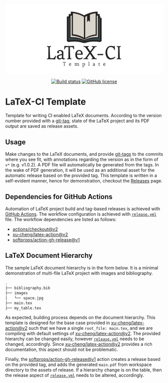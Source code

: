 ![Logo](./.github/logo.svg)

<p align="center">
  <a href="https://github.com/tunakasif/latex-ci-template/actions/workflows/release.yml"><img alt="Build status" src="https://github.com/tunakasif/latex-ci-template/actions/workflows/release.yml/badge.svg"/></a>
  <a href="https://github.com/tunakasif/latex-ci-template/blob/main/LICENSE"><img alt="GitHub license" src="https://img.shields.io/github/license/tunakasif/latex-ci-template"></a>
</p>

# LaTeX-CI Template

Template for writing CI enabled LaTeX documents. According to the version number provided with a [git-tag](https://git-scm.com/book/en/v2/Git-Basics-Tagging), state of the LaTeX project and its PDF output are saved as release assets.


## Usage

Make changes to the LaTeX documents, and provide [git-tags](https://git-scm.com/book/en/v2/Git-Basics-Tagging) to the commits where you see fit, with annotations regarding the version as in the form of `v*` (e.g. v1.0.2). A PDF file will automatically be generated from the tags. In the wake of PDF generation, it will be used as an additional asset for the automatic release based on the provided tag. This template is written in a self-evident manner, hence for demonstration, checkout the [Releases](https://github.com/tunakasif/latex-ci-template/releases) page.

## Dependencies for GitHub Actions

Automation of LaTeX project build and tag-based releases is achieved with [GitHub Actions](https://github.com/features/actions). The workflow configuration is achieved with [`release.yml`](./.github/workflows/release.yml) file. The workflow dependencies are listed as follows:

- [actions/checkout@v2](https://github.com/actions/checkout)
- [xu-cheng/latex-action@v2](https://github.com/xu-cheng/latex-action)
- [softprops/action-gh-release@v1](https://github.com/softprops/action-gh-release)

## LaTeX Document Hierarchy

The sample LaTeX document hierarchy is in the form below. It is a minimal demonstration of multi-file LaTeX project with images and bibliography.

```stdout
.
├── bibliography.bib
├── images
│   └── space.jpg
├── main.tex
├── my_table.tex
```

As expected, building process depends on the document hierarchy. This template is designed for the base case provided in [xu-cheng/latex-action@v2](https://github.com/xu-cheng/latex-action) such that we have a single `root_file: main.tex`, and we are compiling with default settings of [xu-cheng/latex-action@v2](https://github.com/xu-cheng/latex-action). The provided hierarchy can be changed easily, however [`release.yml`](./.github/workflows/release.yml) needs to be changed, accordingly. Since [xu-cheng/latex-action@v2](https://github.com/xu-cheng/latex-action) provides a rich documentation, this aspect should not be problematic.

Finally, the [softprops/action-gh-release@v1](https://github.com/softprops/action-gh-release) action creates a release based on the provided tag, and adds the generated `main.pdf` from workspace directory to the assets of release. If a hierarchy change is on the table, then the release aspect of [`release.yml`](./.github/workflows/release.yml) needs to be altered, accordingly.
